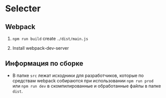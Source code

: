 # Selecter

## Webpack 

1. `npm run build` create `./dist/main.js` 

2. Install webpack-dev-server 

## Информация по сборке

- В папке `src` лежат исходники для разработчиков, которые по средствам webpack собираются при использовании `npm run prod` или `npm run dev` в скомпилированные и обработанные файлы в папке `dist`.